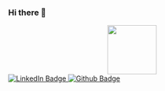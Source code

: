 ### Hi there 👋
<div id="header" align="center">
  <img src="https://media.giphy.com/media/M9gbBd9nbDrOTu1Mqx/giphy.gif" width="100"/>
</div>
<div id="badges">
  <a href="www.linkedin.com/in/valerio-duchi">
    <img src="https://img.shields.io/badge/-LinkedIn-blue" alt="LinkedIn Badge"/>
  </a>
  <a href="www.github.com/Theclouder">
    <img src="https://img.shields.io/github/followers/Theclouder?style=social" alt="Github Badge"/>
  </a>
</div>
